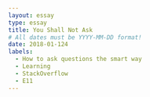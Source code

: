 ```yaml
---
layout: essay
type: essay
title: You Shall Not Ask
# All dates must be YYYY-MM-DD format!
date: 2018-01-124
labels:
  - How to ask questions the smart way
  - Learning
  - StackOverflow
  - E11
---
```

